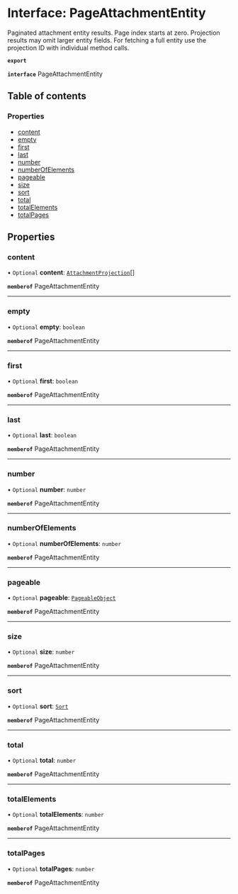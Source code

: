 # Interface: PageAttachmentEntity

Paginated attachment entity results. Page index starts at zero. Projection results may omit larger entity fields. For fetching a full entity use the projection ID with individual method calls.

**`export`**

**`interface`** PageAttachmentEntity

## Table of contents

### Properties

- [content](PageAttachmentEntity.md#content)
- [empty](PageAttachmentEntity.md#empty)
- [first](PageAttachmentEntity.md#first)
- [last](PageAttachmentEntity.md#last)
- [number](PageAttachmentEntity.md#number)
- [numberOfElements](PageAttachmentEntity.md#numberofelements)
- [pageable](PageAttachmentEntity.md#pageable)
- [size](PageAttachmentEntity.md#size)
- [sort](PageAttachmentEntity.md#sort)
- [total](PageAttachmentEntity.md#total)
- [totalElements](PageAttachmentEntity.md#totalelements)
- [totalPages](PageAttachmentEntity.md#totalpages)

## Properties

### <a id="content" name="content"></a> content

• `Optional` **content**: [`AttachmentProjection`](AttachmentProjection.md)[]

**`memberof`** PageAttachmentEntity

___

### <a id="empty" name="empty"></a> empty

• `Optional` **empty**: `boolean`

**`memberof`** PageAttachmentEntity

___

### <a id="first" name="first"></a> first

• `Optional` **first**: `boolean`

**`memberof`** PageAttachmentEntity

___

### <a id="last" name="last"></a> last

• `Optional` **last**: `boolean`

**`memberof`** PageAttachmentEntity

___

### <a id="number" name="number"></a> number

• `Optional` **number**: `number`

**`memberof`** PageAttachmentEntity

___

### <a id="numberofelements" name="numberofelements"></a> numberOfElements

• `Optional` **numberOfElements**: `number`

**`memberof`** PageAttachmentEntity

___

### <a id="pageable" name="pageable"></a> pageable

• `Optional` **pageable**: [`PageableObject`](PageableObject.md)

**`memberof`** PageAttachmentEntity

___

### <a id="size" name="size"></a> size

• `Optional` **size**: `number`

**`memberof`** PageAttachmentEntity

___

### <a id="sort" name="sort"></a> sort

• `Optional` **sort**: [`Sort`](Sort.md)

**`memberof`** PageAttachmentEntity

___

### <a id="total" name="total"></a> total

• `Optional` **total**: `number`

**`memberof`** PageAttachmentEntity

___

### <a id="totalelements" name="totalelements"></a> totalElements

• `Optional` **totalElements**: `number`

**`memberof`** PageAttachmentEntity

___

### <a id="totalpages" name="totalpages"></a> totalPages

• `Optional` **totalPages**: `number`

**`memberof`** PageAttachmentEntity
